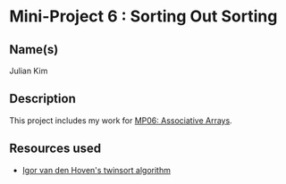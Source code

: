 # Mini-Project 6 : Sorting Out Sorting
## Name(s)
Julian Kim

## Description
This project includes my work for [MP06: Associative Arrays](https://rebelsky.cs.grinnell.edu/Courses/CSC207/2023Fa/mps/mp06.html).

## Resources used
- [Igor van den Hoven's twinsort algorithm](https://github.com/scandum/twinsort/)